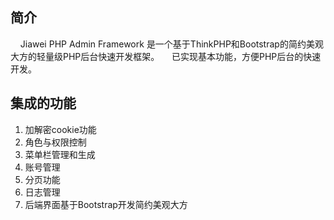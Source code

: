﻿## 简介

&nbsp;&nbsp;&nbsp;&nbsp;Jiawei PHP Admin Framework 是一个基于ThinkPHP和Bootstrap的简约美观大方的轻量级PHP后台快速开发框架。
&nbsp;&nbsp;&nbsp;&nbsp;已实现基本功能，方便PHP后台的快速开发。

## 集成的功能

1. 加解密cookie功能
2. 角色与权限控制
3. 菜单栏管理和生成
4. 账号管理
5. 分页功能
6. 日志管理
7. 后端界面基于Bootstrap开发简约美观大方




